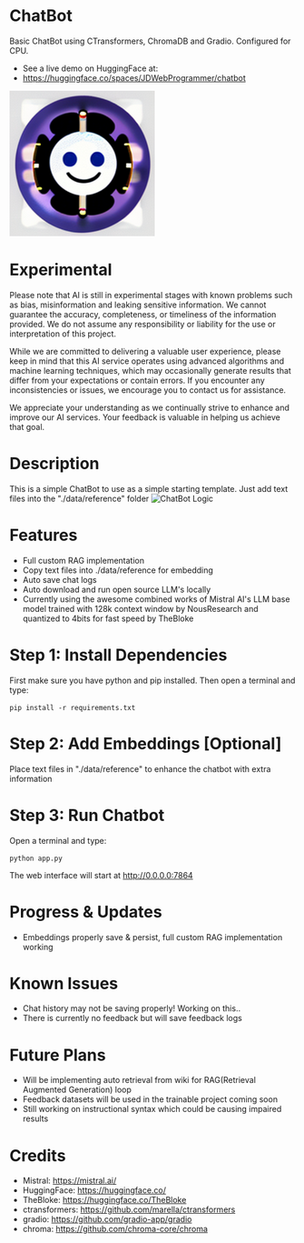 
# ChatBot
Basic ChatBot using CTransformers, ChromaDB and Gradio. Configured for CPU.
- See a live demo on HuggingFace at:
- https://huggingface.co/spaces/JDWebProgrammer/chatbot

![ChatBot](./assets/chatbot.png "ChatBot")

# Experimental
Please note that AI is still in experimental stages with known problems such as bias, misinformation and leaking sensitive information. We cannot guarantee the accuracy, completeness, or timeliness of the information provided. We do not assume any responsibility or liability for the use or interpretation of this project.

While we are committed to delivering a valuable user experience, please keep in mind that this AI service operates using advanced algorithms and machine learning techniques, which may occasionally generate results that differ from your expectations or contain errors. If you encounter any inconsistencies or issues, we encourage you to contact us for assistance.

We appreciate your understanding as we continually strive to enhance and improve our AI services. Your feedback is valuable in helping us achieve that goal.

# Description
This is a simple ChatBot to use as a simple starting template. Just add text files into the "./data/reference" folder 
![ChatBot Logic](./assets/logic.png "ChatBot Logic")

# Features
- Full custom RAG implementation
- Copy text files into ./data/reference for embedding
- Auto save chat logs
- Auto download and run open source LLM's locally
- Currently using the awesome combined works of Mistral AI's LLM base model trained with 128k context window by NousResearch and quantized to 4bits for fast speed by TheBloke

# Step 1: Install Dependencies
First make sure you have python and pip installed. Then open a terminal and type:
```shell
pip install -r requirements.txt
```


# Step 2: Add Embeddings [Optional]
Place text files in "./data/reference" to enhance the chatbot with extra information

# Step 3: Run Chatbot
Open a terminal and type:
```shell
python app.py
```

The web interface will start at http://0.0.0.0:7864

# Progress & Updates
- Embeddings properly save & persist, full custom RAG implementation working

# Known Issues
- Chat history may not be saving properly! Working on this..
- There is currently no feedback but will save feedback logs

# Future Plans
- Will be implementing auto retrieval from wiki for RAG(Retrieval Augmented Generation) loop
- Feedback datasets will be used in the trainable project coming soon
- Still working on instructional syntax which could be causing impaired results

# Credits
- Mistral: https://mistral.ai/
- HuggingFace: https://huggingface.co/
- TheBloke: https://huggingface.co/TheBloke
- ctransformers: https://github.com/marella/ctransformers
- gradio: https://github.com/gradio-app/gradio
- chroma: https://github.com/chroma-core/chroma

